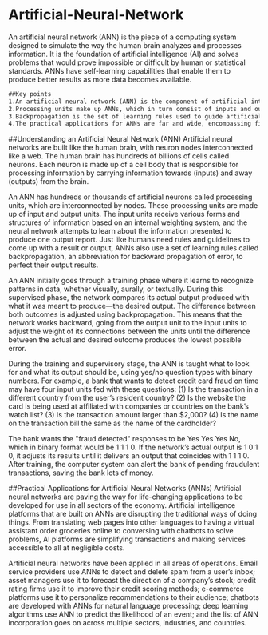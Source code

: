 # Artificial-Neural-Network

An artificial neural network (ANN) is the piece of a computing system designed to simulate the way the human brain analyzes and processes information. It is the foundation of artificial intelligence (AI) and solves problems that would prove impossible or difficult by human or statistical standards.
ANNs have self-learning capabilities that enable them to produce better results as more data becomes available.

```markdown
##Key points
1.An artificial neural network (ANN) is the component of artificial intelligence that is meant to simulate the functioning of a human brain.
2.Processing units make up ANNs, which in turn consist of inputs and outputs. The inputs are what the ANN learns from to produce the desired output.
3.Backpropagation is the set of learning rules used to guide artificial neural networks.
4.The practical applications for ANNs are far and wide, encompassing finance, personal communication, industry, education, and so on.
```

##Understanding an Artificial Neural Network (ANN)
Artificial neural networks are built like the human brain, with neuron nodes interconnected like a web. The human brain has hundreds of billions of cells called neurons. Each neuron is made up of a cell body that is responsible for processing information by carrying information towards (inputs) and away (outputs) from the brain.


An ANN has hundreds or thousands of artificial neurons called processing units, which are interconnected by nodes. These processing units are made up of input and output units. The input units receive various forms and structures of information based on an internal weighting system, and the neural network attempts to learn about the information presented to produce one output report. Just like humans need rules and guidelines to come up with a result or output, ANNs also use a set of learning rules called backpropagation, an abbreviation for backward propagation of error, to perfect their output results.


An ANN initially goes through a training phase where it learns to recognize patterns in data, whether visually, aurally, or textually. During this supervised phase, the network compares its actual output produced with what it was meant to produce—the desired output. The difference between both outcomes is adjusted using backpropagation. This means that the network works backward, going from the output unit to the input units to adjust the weight of its connections between the units until the difference between the actual and desired outcome produces the lowest possible error.

During the training and supervisory stage, the ANN is taught what to look for and what its output should be, using yes/no question types with binary numbers. For example, a bank that wants to detect credit card fraud on time may have four input units fed with these questions: (1) Is the transaction in a different country from the user’s resident country? (2) Is the website the card is being used at affiliated with companies or countries on the bank’s watch list? (3) Is the transaction amount larger than $2,000? (4) Is the name on the transaction bill the same as the name of the cardholder?

The bank wants the "fraud detected" responses to be Yes Yes Yes No, which in binary format would be 1 1 1 0. If the network’s actual output is 1 0 1 0, it adjusts its results until it delivers an output that coincides with 1 1 1 0. After training, the computer system can alert the bank of pending fraudulent transactions, saving the bank lots of money.


##Practical Applications for Artificial Neural Networks (ANNs)
Artificial neural networks are paving the way for life-changing applications to be developed for use in all sectors of the economy. Artificial intelligence platforms that are built on ANNs are disrupting the traditional ways of doing things. From translating web pages into other languages to having a virtual assistant order groceries online to conversing with chatbots to solve problems, AI platforms are simplifying transactions and making services accessible to all at negligible costs.

Artificial neural networks have been applied in all areas of operations. Email service providers use ANNs to detect and delete spam from a user’s inbox; asset managers use it to forecast the direction of a company’s stock; credit rating firms use it to improve their credit scoring methods; e-commerce platforms use it to personalize recommendations to their audience; chatbots are developed with ANNs for natural language processing; deep learning algorithms use ANN to predict the likelihood of an event; and the list of ANN incorporation goes on across multiple sectors, industries, and countries.
